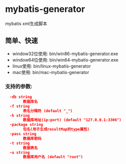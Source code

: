 # mybatis-generator
mybatis xml生成脚本

## 简单、快速
* window32位使用: bin/win86-mybatis-generator.exe
* window64位使用: bin/win64-mybatis-generator.exe
* linux使用: bin/linux-mybatis-generator
* mac使用: bin/mac-mybatis-generator

### 支持的参数:
```json
  -db string
    	数据库名
  -f string
    	表名分隔符 (default "_")
  -h string
    	数据库地址(ip:port) (default "127.0.0.1:3306")
  -package string
    	包名(用于生成resultMap的type属性)
  -pass string
    	数据库密码
  -t string
    	数据表名
  -u string
    	数据库用户名 (default "root")
```